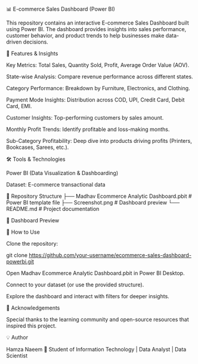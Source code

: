 📊 E-commerce Sales Dashboard (Power BI)

This repository contains an interactive E-commerce Sales Dashboard built using Power BI.
The dashboard provides insights into sales performance, customer behavior, and product trends to help businesses make data-driven decisions.

🚀 Features & Insights

Key Metrics: Total Sales, Quantity Sold, Profit, Average Order Value (AOV).

State-wise Analysis: Compare revenue performance across different states.

Category Performance: Breakdown by Furniture, Electronics, and Clothing.

Payment Mode Insights: Distribution across COD, UPI, Credit Card, Debit Card, EMI.

Customer Insights: Top-performing customers by sales amount.

Monthly Profit Trends: Identify profitable and loss-making months.

Sub-Category Profitability: Deep dive into products driving profits (Printers, Bookcases, Sarees, etc.).

🛠️ Tools & Technologies

Power BI (Data Visualization & Dashboarding)

Dataset: E-commerce transactional data

📂 Repository Structure
├── Madhav Ecommerce Analytic Dashboard.pbit   # Power BI template file
├── Screenshot.png                             # Dashboard preview
└── README.md                                  # Project documentation

📸 Dashboard Preview



📌 How to Use

Clone the repository:

git clone https://github.com/your-username/ecommerce-sales-dashboard-powerbi.git


Open Madhav Ecommerce Analytic Dashboard.pbit in Power BI Desktop.

Connect to your dataset (or use the provided structure).

Explore the dashboard and interact with filters for deeper insights.


🙌 Acknowledgements

Special thanks to the learning community and open-source resources that inspired this project.

💡 Author

Hamza Naeem
📍 Student of Information Technology | Data Analyst | Data Scientist
